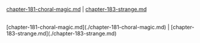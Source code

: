 [chapter-181-choral-magic.md](./chapter-181-choral-magic.md) | [chapter-183-strange.md](./chapter-183-strange.md) <br/>

<br/>
[chapter-181-choral-magic.md](./chapter-181-choral-magic.md) | [chapter-183-strange.md](./chapter-183-strange.md) <br/>
